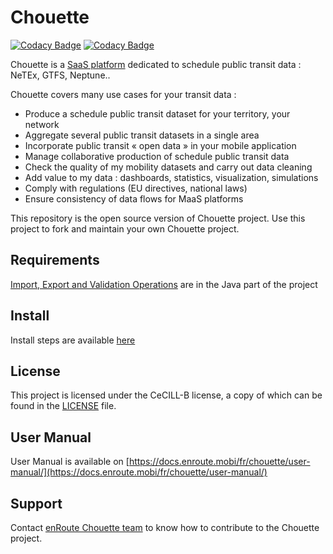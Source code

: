 # Chouette

[![Codacy Badge](https://app.codacy.com/project/badge/Grade/815b2721c0334346a5ee4f252d23a68e)](https://www.codacy.com?utm_source=bitbucket.org&amp;utm_medium=referral&amp;utm_content=enroute-mobi/chouette-core&amp;utm_campaign=Badge_Grade)
[![Codacy Badge](https://app.codacy.com/project/badge/Coverage/815b2721c0334346a5ee4f252d23a68e)](https://www.codacy.com?utm_source=bitbucket.org&utm_medium=referral&utm_content=enroute-mobi/chouette-core&utm_campaign=Badge_Coverage)

Chouette is a [SaaS platform](https://chouette.enroute.mobi/) dedicated to schedule public transit data : NeTEx, GTFS, Neptune..   

Chouette covers many use cases for your transit data :
* Produce a schedule public transit dataset for your territory, your network
* Aggregate several public transit datasets in a single area
* Incorporate public transit « open data » in your mobile application
* Manage collaborative production of schedule public transit data
* Check the quality of my mobility datasets and carry out data cleaning
* Add value to my data : dashboards, statistics, visualization, simulations
* Comply with regulations (EU directives, national laws)
* Ensure consistency of data flows for MaaS platforms

This repository is the open source version of Chouette project. Use this project to fork and maintain your own Chouette project.

Requirements
------------

[Import, Export and Validation Operations](https://bitbucket.org/enroute-mobi/chouette-core-iev) are in the Java part of the project

Install
----------------

Install steps are available [here](https://bitbucket.org/enroute-mobi/chouette-core/src/master/INSTALL.md)


License
-------

This project is licensed under the CeCILL-B license, a copy of which can be found in the [LICENSE](./LICENSE.md) file.


User Manual
-----------

User Manual is available on [https://docs.enroute.mobi/fr/chouette/user-manual/](https://docs.enroute.mobi/fr/chouette/user-manual/)


Support
-------

Contact [enRoute Chouette team](mailto:dev@enroute.mobi) to know how to contribute to the Chouette project.
